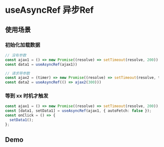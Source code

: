 # useAsyncRef 异步Ref

## 使用场景

### 初始化加载数据

```ts
// 没有参数
const ajax1 = () => new Promise((resolve) => setTimeout(resolve, 200))
const data1 = useAsyncRef(ajax1))

// 请求带参数
const ajax2 = (timer) => new Promise((resolve) => setTimeout(resolve, timer))
const data2 = useAsyncRef(() => ajax2(300)))
```

### 等到 xx 时机才触发

```ts
const ajax1 = () => new Promise((resolve) => setTimeout(resolve, 200));
const [data1, setData1] = useAsyncRef(ajax1, { autoFetch: false });
const onClick = () => {
  setData1();
};
```

## Demo

<preview path="./use-async-ref-demo.vue" title="基本使用"></preview>
